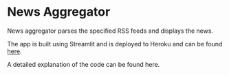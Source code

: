 <h1>News Aggregator</h1>
<p>News aggregator parses the specified RSS feeds and displays the news.</p>
<p>The app is built using Streamlit and is deployed to Heroku and can be found <a href="https://news-agg-rss-feed-heroku.herokuapp.com/">here</a>.</p>
<p>A detailed explanation of the code can be found <a href"https://ksvmuralidhar.medium.com/how-to-build-an-rss-feed-based-news-app-with-streamlit-heroku-and-android-studio-cc4ebb1077e">here</a>.
 
